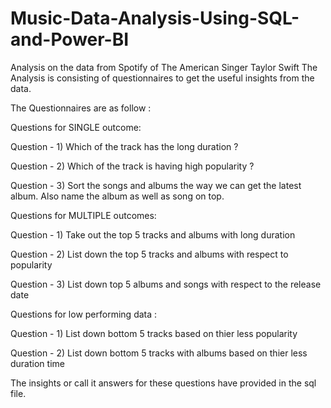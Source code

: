 # Music-Data-Analysis-Using-SQL-and-Power-BI
Analysis on the data from Spotify of The American Singer Taylor Swift
The Analysis is consisting of questionnaires to get the useful insights from the data.

The Questionnaires are as follow :

Questions for SINGLE outcome:

Question - 1) Which of the track has the long duration ?

Question - 2) Which of the track is having high popularity ?

Question - 3) Sort the songs and albums the way we can get the latest album. Also name the album as well as song on top.

Questions for MULTIPLE outcomes:

Question - 1) Take out the top 5 tracks and albums with long duration

Question - 2) List down the top 5 tracks and albums with respect to popularity

Question - 3) List down top 5 albums and songs with  respect to the release date

Questions for low performing data :

Question - 1) List down bottom 5 tracks based on thier less popularity

Question - 2) List down bottom 5 tracks with albums based on thier less duration time

The insights or call it answers for these questions have provided in the sql file.
